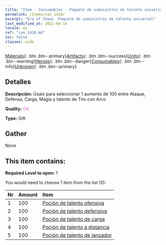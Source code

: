 ```yaml
---
title: "Item - Consumables - Paquete de suministros de talento universal"
permalink: /Items/con_1418/
excerpt: "Era of Chaos  Paquete de suministros de talento universal"
last_modified_at: 2021-04-14
locale: es
ref: "con_1418.md"
toc: false
classes: wide
---
```

 [Materials](/es/Items/){: .btn .btn--primary}[Artifacts](/es/Items/Artifacts/){: .btn .btn--success}[Units](/es/Items/Units/){: .btn .btn--warning}[Heroes](/es/Items/Heroes/){: .btn .btn--danger}[Consumables](/es/Items/Consumables/){: .btn .btn--info}[Unknown](/es/Items/Unknown/){: .btn .btn--primary}

## Detalles
 **Descripción:** Úsalo para seleccionar 1 aumento de 100 entre Ataque, Defensa, Carga, Magia y talento de Tiro con Arco

 **Quality:** <span style="color: #DA70D6">OK</span>

 **Type:** Gift

## Gather

  None

## This item contains:

 **Required Level to open:** 1

 You would need to choose 1 item from the list (0):

  | Nr | Amount |     Item    |
  |:---|:-------|:------------|
  | 1 | 100 | [Poción de talento ofensiva](/es/Items/con_786/) | 
  | 2 | 100 | [Poción de talento defensiva](/es/Items/con_787/) | 
  | 3 | 100 | [Poción de talento de carga](/es/Items/con_788/) | 
  | 4 | 100 | [Poción de talento a distancia](/es/Items/con_789/) | 
  | 5 | 100 | [Poción de talento de lanzador](/es/Items/con_790/) | 
